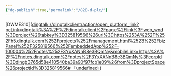 ```yaml
---
{"dg-publish":true,"permalink":"/828-d-plc/"}
---
```



[DWME310]([dingtalk://dingtalkclient/action/open_platform_link?pcLink=dingtalk%3A%2F%2Fdingtalkclient%2Fpage%2Flink%3Fweb_wnd%3Dproject%26tabkey%3D325819566%26url%3Dhttps%253A%252F%252Fh5.dingtalk.com%252Fprojects%252Fmanagement.html%2523%252FbizPanel%252F325819566%252FembeddedApp%252F-100004%252Fnotes%252F3YxXANnB8e3BQmNy&mobileLink=https%3A%2F%2Fnotes.dingtalk.com%2Fnotes%2F3YxXANnB8e3BQmNy%3FcorpId%3Ddingb3765d58e410540ba39a90f97fcb1e09%26from%3DprojectSpace%26projectId%3D325819566# 「undefined」](dingtalk://dingtalkclient/action/open_platform_link?pcLink=dingtalk%3A%2F%2Fdingtalkclient%2Fpage%2Flink%3Fweb_wnd%3Dproject%26tabkey%3D325819566%26url%3Dhttps%253A%252F%252Fh5.dingtalk.com%252Fprojects%252Fmanagement.html%2523%252FbizPanel%252F325819566%252FembeddedApp%252F-100004%252Fnotes%252F3YxXANnB8e3BQmNy&mobileLink=https%3A%2F%2Fnotes.dingtalk.com%2Fnotes%2F3YxXANnB8e3BQmNy%3FcorpId%3Ddingb3765d58e410540ba39a90f97fcb1e09%26from%3DprojectSpace%26projectId%3D325819566))
